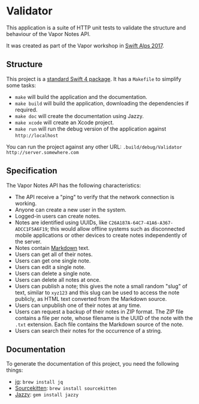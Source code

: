 # Validator

This application is a suite of HTTP unit tests to validate the structure and behaviour of the Vapor Notes API.

It was created as part of the Vapor workshop in [Swift Alps 2017](https://theswiftalps.com/).

## Structure

This project is a [standard Swift 4 package](https://swift.org/package-manager/). It has a `Makefile` to simplify some tasks:

- `make` will build the application and the documentation.
- `make build` will build the application, downloading the dependencies if required.
- `make doc` will create the documentation using Jazzy.
- `make xcode` will create an Xcode project.
- `make run` will run the debug version of the application against `http://localhost`

You can run the project against any other URL: `.build/debug/Validator http://server.somewhere.com`

## Specification

The Vapor Notes API has the following characteristics:

- The API receive a "ping" to verify that the network connection is working.
- Anyone can create a new user in the system.
- Logged-in users can create notes.
- Notes are identified using UUIDs, like `C26A187A-64C7-41A6-A367-ADCC1F5A6F19`; this would allow offline systems such as disconnected mobile applications or other devices to create notes independently of the server.
- Notes contain [Markdown](https://daringfireball.net/projects/markdown/) text.
- Users can get all of their notes.
- Users can get one single note.
- Users can edit a single note.
- Users can delete a single note.
- Users can delete all notes at once.
- Users can publish a note; this gives the note a small random "slug" of text, similar to `xyz123` and this slug can be used to access the note publicly, as HTML text converted from the Markdown source.
- Users can unpublish one of their notes at any time.
- Users can request a backup of their notes in ZIP format. The ZIP file contains a file per note, whose filename is the UUID of the note with the `.txt` extension. Each file contains the Markdown source of the note.
- Users can search their notes for the occurrence of a string.

## Documentation

To generate the documentation of this project, you need the following things:

- [jq](https://stedolan.github.io/jq/): `brew install jq`
- [Sourcekitten](https://github.com/jpsim/SourceKitten): `brew install sourcekitten`
- [Jazzy](https://github.com/realm/jazzy): `gem install jazzy`

